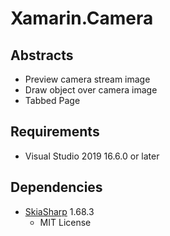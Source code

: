 # Xamarin.Camera

## Abstracts

* Preview camera stream image
* Draw object over camera image
* Tabbed Page

## Requirements

* Visual Studio 2019 16.6.0 or later

## Dependencies

* [SkiaSharp](https://github.com/mono/SkiaSharp) 1.68.3
  * MIT License